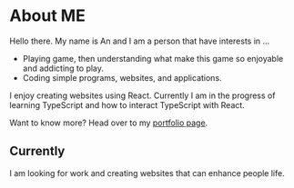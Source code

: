 <!---
- 👋 Hi, I’m An
- 👀 I’m interested in creating websites, applications, and other kind of software.
- 🌱 I’m currently learning Full stack web development.
- 💞️ I’m looking to collaborate on ...
- 📫 How to reach me ...
--->
<!---
antran1245/antran1245 is a ✨ special ✨ repository because its `README.md` (this file) appears on your GitHub profile.
You can click the Preview link to take a look at your changes.
--->

# About ME

Hello there. My name is An and I am a person that have interests in ...

- Playing game, then understanding what make this game so enjoyable and addicting to play.
- Coding simple programs, websites, and applications.
<!-- - Creating simple 3D modals from time to time. 
 -->
 
 I enjoy creating websites using React.
 Currently I am in the progress of learning TypeScript and how to interact TypeScript with React.
 
 
 Want to know more? 
 Head over to my [portfolio page](https://antran1245.github.io/portfolio-2022/).
 
## Currently

I am looking for work and creating websites that can enhance people life.
